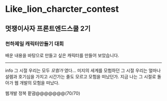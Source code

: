# Like_lion_charcter_contest

## 멋쟁이사자 프론트엔드스쿨 2기

### 천하제일 캐릭터만들기 대회
배운 내용을 바탕으로 만들고 싶은 캐릭터를 만들어 보았습니다.


---
info
그 시절 우리는 모두 _모험가_ 였다...
미지의 세계를 모험하던 그 시절 우리는 얼마나 설렘과 호기심을 가지고 시간가는 줄도 모르고 모험을 떠났던가.
지금 나는 그 시절로 돌아가 웹 개발의 모험을 떠났다.


웹개발 정복 팥괌@@@@@@@(70/70)
